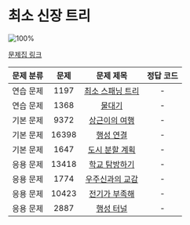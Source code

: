 # 최소 신장 트리

![100%](https://progress-bar.dev/0/?scale=9&title=progress&width=500&color=babaca&suffix=/9)

[문제집 링크](https://www.acmicpc.net/workbook/view/9907)

| 문제 분류 | 문제 | 문제 제목 | 정답 코드 |
| :--: | :--: | :--: | :--: |
| 연습 문제 | 1197 | [최소 스패닝 트리](https://www.acmicpc.net/problem/1197) | - |
| 연습 문제 | 1368 | [물대기](https://www.acmicpc.net/problem/1368) | - |
| 기본 문제 | 9372 | [상근이의 여행](https://www.acmicpc.net/problem/9372) | - |
| 기본 문제 | 16398 | [행성 연결](https://www.acmicpc.net/problem/16398) | - |
| 기본 문제 | 1647 | [도시 분할 계획](https://www.acmicpc.net/problem/1647) | - |
| 응용 문제 | 13418 | [학교 탐방하기](https://www.acmicpc.net/problem/13418) | - |
| 응용 문제 | 1774 | [우주신과의 교감](https://www.acmicpc.net/problem/1774) | - |
| 응용 문제 | 10423 | [전기가 부족해](https://www.acmicpc.net/problem/10423) | - |
| 응용 문제 | 2887 | [행성 터널](https://www.acmicpc.net/problem/2887) | - |
